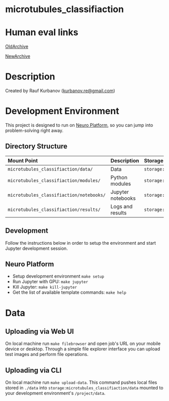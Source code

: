 # microtubules_classifiaction

# Human eval links

[OldArchive](https://docs.google.com/spreadsheets/d/1I67LPugvFstlxN-4fRkSHU022-5iB3g0vD7SUXC4Nwo/edit#gid=0)

[NewArchive](https://docs.google.com/spreadsheets/d/1Bei2whcJG4WMK2fEHrc17XkdYUK6sSv4C0cXb_hxBck/edit#gid=0)

# Description

Created by Rauf Kurbanov (kurbanov.re@gmail.com)

# Development Environment

This project is designed to run on [Neuro Platform](https://neu.ro), so you can jump into problem-solving right away.

## Directory Structure

| Mount Point                                  | Description           | Storage URI                                                                  |
|:-------------------------------------------- |:--------------------- |:---------------------------------------------------------------------------- |
|`microtubules_classifiaction/data/`                              | Data                  | `storage:microtubules_classifiaction/data/`                              |
|`microtubules_classifiaction/modules/` | Python modules        | `storage:microtubules_classifiaction/modules/` |
|`microtubules_classifiaction/notebooks/`                         | Jupyter notebooks     | `storage:microtubules_classifiaction/notebooks/`                         |
|`microtubules_classifiaction/results/`                           | Logs and results      | `storage:microtubules_classifiaction/results/`                           |

## Development

Follow the instructions below in order to setup the environment and start Jupyter development session.

## Neuro Platform

* Setup development environment `make setup`
* Run Jupyter with GPU: `make jupyter`
* Kill Jupyter: `make kill-jupyter`
* Get the list of available template commands: `make help`

# Data

## Uploading via Web UI

On local machine run `make filebrowser` and open job's URL on your mobile device or desktop.
Through a simple file explorer interface you can upload test images and perform file operations.

## Uploading via CLI

On local machine run `make upload-data`. This command pushes local files stored in `./data`
into `storage:microtubules_classifiaction/data` mounted to your development environment's `/project/data`.
